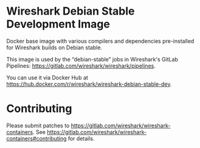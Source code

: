 # Wireshark Debian Stable Development Image

Docker base image with various compilers and dependencies pre-installed for
Wireshark builds on Debian stable.

This image is used by the “debian-stable” jobs in Wireshark's GitLab
Pipelines:
https://gitlab.com/wireshark/wireshark/pipelines.

You can use it via Docker Hub at
https://hub.docker.com/r/wireshark/wireshark-debian-stable-dev.

# Contributing

Please submit patches to
https://gitlab.com/wireshark/wireshark-containers.
See
https://gitlab.com/wireshark/wireshark-containers#contributing
for details.
